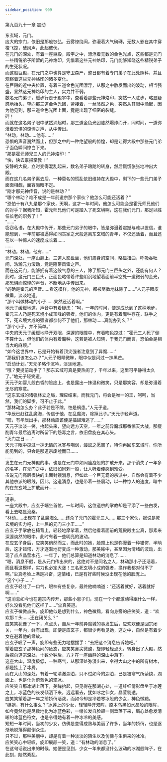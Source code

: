 ```yaml
---
sidebar_position: 909
---
```

 第九百九十一章 震动


东玄域，元门。  
庞大的宗门，依旧是那般恢弘，云雾缭绕间，弥漫着大气磅礴，无数人影在其中穿梭飞掠，破风声，此起彼伏。  
在元门的深处，有着一座巨殿，殿宇之中，漂浮着无数的金色光点，这些都是元门一些精锐弟子所留的元神烙印，凭借着这些元神烙印，元门能够知晓这些精锐弟子的生死状况。  
而这般巨殿，在元门之中也算是守卫森严，整日都有着专门弟子在此处照料，并且观察着这些元神烙印的诸多变化。  
在巨殿的近中央位置，有着三道金色光团漂浮，从那之中散发而出的波动，相当强盛，显然这元神烙印的主人，实力并不弱。  
数名元门弟子，缓步行走于殿宇中，查看着那些元神烙印，突然一人驻步，略显疑惑地抬头，望向那三道金色光团，紧接着，一丝骇然之色，突然从其眼中涌起，因为他见到，那三道金色光团上面，竟是出现了细密的裂缝。  
砰！  
而就在这名弟子眼中骇然涌起时，那三道金色光团陡然爆炸而开，同时间，一道弥漫着恐惧的惊惶之声，从中传出。  
“林动，林动……他有……”  
恐惧的声音戛然而止，但那之中的一种绝望般的惊惶，却是让得大殿中那些元门弟子面色瞬间惨白下来。  
“那是霍元师兄三人的元神烙印！”  
“快，快去禀报掌教！”  
安静的大殿，立时变得混乱起来，数名弟子踉跄的转身，然后慌慌张张地冲出大殿。  
而在这几名弟子离去后，一种莫名的慌乱依旧维持在大殿中，剩下的一些元门弟子面面相觑，面容晦暗不定。  
“刚才那元神传音，说的是林动？”  
“哪个林动？难不成是一年前道宗那个家伙？他怎么可能还活着？”  
“恐怕十有八九是那个家伙，天啊，这才一年时间，他怎么可能会是霍元师兄他们的对手？据我所知，霍元师兄他们可是踏入了死玄境啊，这在我们元门，那足以胜任长老的职务了！”  
“……”  
窃窃私语，在大殿中传开，那些元门弟子的眼中，皆是弥漫着震撼与难以置信，谁能想到，一年前那被逼得如同丧家之犬般逃离东玄域的青年，不仅还活着，而且还在以一种惊人的速度成长着……  
……  
“林动，林动，他有……”  
元门深处，一座山巅上，三道人影盘坐，他们周身的空间，略显扭曲，呼吸吞吐间，浩瀚元力滚动，竟是隐带风雷之声。  
而在这元门，能够拥有着这般气息的三人，除了那元门三巨头之外，还能有何人？  
此时，这元门三巨头，正面色略带着许些阴沉地望着面前半空处一道微弱的金光，那恐惧而惊惶的声音，不断地从中传出来。  
“的确是霍元的声音……看这模样，他的元神，都被尽数地抹除了……”人元子眼皮微垂，淡淡地道。  
“那个叫做林动的小子……果然还活着啊。”  
地元子缓缓地道，声音中有着疑虑：“呵，一年的时间，便是成长到了这种地步，霍元三人乃是死玄境小成顶峰的强者，他们的体内，更是有着魔种存在，联手之下，死玄境大成的强者都奈何不了他们，那林动……真能办到么？”  
“那个小子，并不简单。”  
中央的天元子缓缓地睁开双眼，深邃的眼瞳中，有着晦色掠过：“霍元三人死了倒不算什么，但他们的体内有着魔种，这若是被人知晓，于我元门而言，恐怕会是相当大的麻烦。”  
“如今这世界中，已是开始有着顶尖强者注意到了异魔……”  
“那我们该怎么办？”人元子眼睛微眯，眼中似是闪过一抹黑芒。  
“启动计划。”天元子略作沉吟，淡淡地道。  
“哦？要提前动手了？那东玄域可真是要热闹了，千年以来，这里可平静得太久了。”地元子轻笑道。  
天元子如婴儿般白皙的脸庞上，也是露出一抹温和微笑，只是那笑容，却是弥漫着无尽的寒意。  
“这东玄域的诸强林立之局，理应结束，而我元门，将会是唯一的王，呵呵，当然，我们的脚步，可不止于此。”  
“那林动怎么办？此子若是不除，怕是祸患。”人元子道。  
“华辰已赶往乱魔海，传信于他，在乱魔海，除掉此子。”天元子轻声道。  
“嗯，有华辰出手，那林动应该便是插翅难逃了……”  
天元子淡淡一笑，抬起头来，望向远方天空，一年之前异魔城那番惊天大战，那瘦削青年最后逃离时所留下的怨毒之言，依旧盘旋在其心头。  
“灭门之日……”  
天元子眼中掠过一抹无情的冰寒与嘲讽，蝼蚁之愿罢了，待你再回东玄域时，你所能见到的，只会是那道宗废墟而已……  
……  
发生在元门元神殿的事，也是在元门中如同瘟疫般的扩散开来，那个消失了一年多的名字，在元门之中，依旧如同刺一般，让人听着便感到难受。  
虽说元门高层很快的出面封锁消息，但如此一个巨无霸的宗派中，自然会有着不少其他宗派的眼线，因此，这道消息，也是带着一些震动，以一种惊人的速度，暗中的在东玄域上扩散而开……  
……  
道宗。  
一座大殿中，应玄子端坐首位，一年时间，这位道宗的掌教却是平添了一些白发，看上去略显沧桑。  
“林动……出现在了乱魔海么……还杀了元门的霍元三人……那三个家伙，据说是死玄境的实力吧，上一届的元门三小王……”  
应玄子手掌放在椅背上，轻轻地摩挲着，然后他看着面前的荒殿殿主尘真，那素来深邃淡然的眼中，此时有着一些明亮的波动。  
在应玄子身后，应笑笑俏然而立，而此时的她，脸颊上也是弥漫着一种错愕，半晌后，这才错愕，方才逐渐地衍变成一种激动，那美眸中，甚至因为情绪的波动，出现了点点晶莹水花，一年了，他们总算是知道林动的消息了……  
“嗯，消息不假，是从元门传出来的，这绝对不是同名之人，林动那小子还活着，而且看这模样，实力也必定大涨！三名死玄境小成的强者，换作我都对付不了啊。”尘真老脸上满是兴奋，这情绪，已是有好些时候没出现在他的脸庞上。  
“这个小子……”  
应玄子轻吐了一口气，眼神有些复杂，最终他喃喃道：“还活着就好，活着就好啊……”  
“这消息如今也在道宗内传开，那些小崽子们，现在一个个都激动得跟什么一样，好久没看见他们这样了……”尘真笑道。  
应玄子微微点头，旋即他似是想到什么，神色微黯，看向身旁的应笑笑，道：“欢欢那丫头……还在闭关么？”  
应笑笑犹豫了一下，点点头，自从一年前异魔城的事发生后，应欢欢便是回宗闭关，一年内，鲜有出现，即便是应玄子，都很少再看见她，这之中，自然是有着少女在避着他的缘故。  
应玄子叹了一声，旋即有些无力地摆摆手：“去把这个消息告诉她吧。”  
望着应玄子那神色间的疲态，应笑笑鼻尖微酸，旋即轻轻点头，转身出了大殿，然后掠向道宗深处，十数分钟后，方才在一座幽静的深山中落下。  
这座大山，温度极低，一种寒气，从那深处弥漫出来，令得大山之中的所有树木，都是挂上了冰屑。  
而在大山的深处，有着一轮清澈湖泊，只不过如今的湖泊，已是被寒气所萦绕，湖面上，也是化为蔚蓝色的坚冰。  
应笑笑自那冰湖上落下，美眸抬起，只见得在那湖心处，一道纤细倩影盘坐于冰莲之上，冰蓝色的长发倾洒下来，远远看去，犹如冰之仙女，晶莹剔透。  
应笑笑望着那一年之前娇俏活泼，而如今却是冷若寒冰般的少女，神色微黯。  
“姐姐，有什么事么？”冰莲上的少女，轻轻睁开双眸，原本乌黑如水晶般的眼眸，如今竟然也是尽数地化为冰蓝色彩，一缕长发自脸颊一侧垂落下来，眉心处愈发清晰的冰蓝色符文，也是令得她有着一种冰冷的美感。  
短短一年时间，当初的少女，仿佛是变得成熟与美丽了许多，当年的娇俏，也是逐渐地脱落得颠倒众生。  
只不过，那种美丽中，却是有着一种淡淡的陌生以及仿佛与生俱来的冰冷。  
应笑笑心中轻叹，旋即展颜一笑，道：“有林动的消息了。”  
在这句话说出来的时候，她便是见到，少女一年来都没什么波动的冰湖般眸子，在此刻，陡然紊乱。  
  
  
